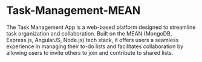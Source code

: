 # Task-Management-MEAN

The Task Management App is a web-based platform designed to streamline 
              task organization and collaboration. Built on the MEAN (MongoDB, 
              Express.js, AngularJS, Node.js) tech stack, it offers users a 
              seamless experience in managing their to-do lists and facilitates 
              collaboration by allowing users to invite others to join and 
              contribute to shared lists.
